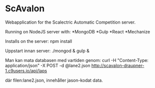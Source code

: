 # ScAvalon

Webapplication for the Scalectric Automatic Competition server.

Running on NodeJS server with:
*MongoDB
*Gulp
*React
*Mechanize


Installs on the server:
npm install


Uppstart innan server:
./mongod &
gulp &


Man kan mata databasen med vartiden genom:
curl -H "Content-Type: application/json" -X POST -d @lane2.json http://scavalon-draupner-1.c9users.io/api/laps

där filen:lane2.json, innehåller jason-kodat data.


